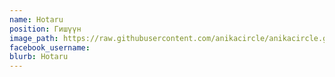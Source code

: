 ```yaml
---
name: Hotaru
position: Гишүүн
image_path: https://raw.githubusercontent.com/anikacircle/anikacircle.github.io/main/.images/anika-member-hotaru.jpg
facebook_username:
blurb: Hotaru
---
```

